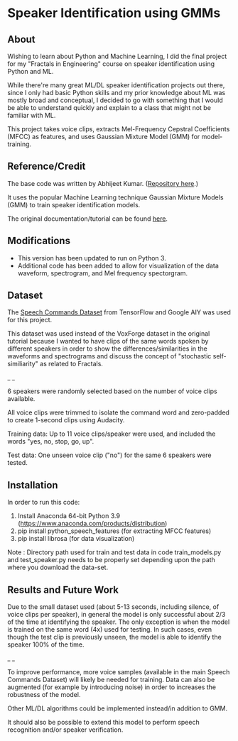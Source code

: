 # Speaker Identification using GMMs #



## About ##

Wishing to learn about Python and Machine Learning, I did the final project for my "Fractals in Engineering" course on speaker identification using Python and ML.

While there're many great ML/DL speaker identification projects out there, since I only had basic Python skills and my prior knowledge about ML was mostly broad and conceptual, I decided to go with something that I would be able to understand quickly and explain to a class that might not be familiar with ML.

This project takes voice clips, extracts Mel-Frequency Cepstral Coefficients (MFCC) as features, and uses Gaussian Mixture Model (GMM) for model-training.

## Reference/Credit ##

The base code was written by Abhijeet Kumar. (<a href = "https://github.com/abhijeet3922/Speaker-identification-using-GMMs">Repository here</a>.)

It uses the popular Machine Learning technique Gaussian Mixture Models (GMM) to train speaker identification models.

The original documentation/tutorial can be found <a href="https://appliedmachinelearning.wordpress.com/2017/11/14/spoken-speaker-identification-based-on-gaussian-mixture-models-python-implementation/">here</a>.


## Modifications ##

- This version has been updated to run on Python 3.
- Additional code has been added to allow for visualization of the data waveform, spectrogram, and Mel frequency spectorgram.



## Dataset ##

The <a href="https://ai.googleblog.com/2017/08/launching-speech-commands-dataset.html">Speech Commands Dataset</a> from TensorFlow and Google AIY was used for this project.

This dataset was used instead of the VoxForge dataset in the original tutorial because I wanted to have clips of the same words spoken by different speakers in order to show the differences/similarities in the waveforms and spectrograms and discuss the concept of "stochastic self-similiarity" as related to Fractals.

_ _

6 speakers were randomly selected based on the number of voice clips available.

All voice clips were trimmed to isolate the command word and zero-padded to create 1-second clips using Audacity.

Training data: Up to 11 voice clips/speaker were used, and included the words "yes, no, stop, go, up".

Test data: One unseen voice clip ("no") for the same 6 speakers were tested. 



## Installation ##

In order to run this code:

1.  Install Anaconda 64-bit Python 3.9 (https://www.anaconda.com/products/distribution)
2.  pip install python_speech_features (for extracting MFCC features)
3.  pip install librosa (for data visualization)

Note : Directory path used for train and test data in code train_models.py and test_speaker.py needs to be properly set depending upon the path where you download the data-set.



## Results and Future Work ##

Due to the small dataset used (about 5-13 seconds, including silence, of voice clips per speaker), in general the model is only successful about 2/3 of the time at identifying the speaker. The only exception is when the model is trained on the same word (4x) used for testing. In such cases, even though the test clip is previously unseen, the model is able to identify the speaker 100% of the time.

_ _

To improve performance, more voice samples (available in the main Speech Commands Dataset) will likely be needed for training. Data can also be augmented (for example by introducing noise) in order to increases the robustness of the model. 

Other ML/DL algorithms could be implemented instead/in addition to GMM.

It should also be possible to extend this model to perform speech recognition and/or speaker verification.
